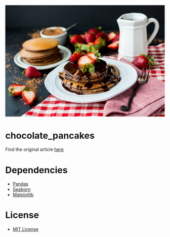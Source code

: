 <div align="center">
  <img src="https://github.com/mpHarm88/chocolate_pancakes/blob/master/images/pancakes.jpg"><br>
</div>

# chocolate_pancakes
Find the original article [here](https://www.mikioharman.com/2019-09-28-funding/)

# Dependencies
- [Pandas](https://pandas.pydata.org/pandas-docs/stable/)
- [Seaborn](https://seaborn.pydata.org/)
- [Matplotlib](https://matplotlib.org/contents.html)

# License
- [MIT License](https://opensource.org/licenses/MIT)

